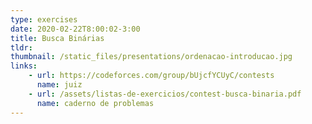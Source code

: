 ```yaml
---
type: exercises
date: 2020-02-22T8:00:02-3:00
title: Busca Binárias
tldr: 
thumbnail: /static_files/presentations/ordenacao-introducao.jpg
links: 
    - url: https://codeforces.com/group/bUjcfYCUyC/contests
      name: juiz
    - url: /assets/listas-de-exercicios/contest-busca-binaria.pdf
      name: caderno de problemas
---
```


